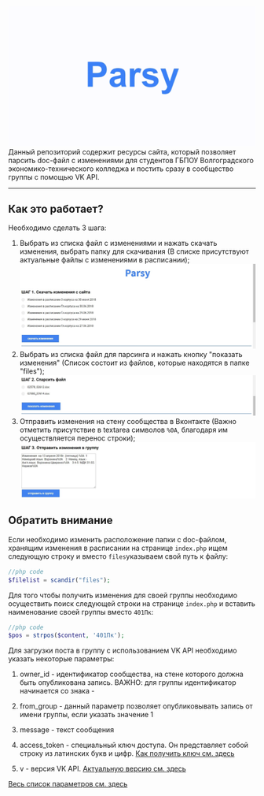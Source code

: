 ![заставанька](https://github.com/developer-kaczmarek/parsy/raw/master/logo_parsy.gif)
Данный репозиторий содержит ресурсы сайта, который позволяет парсить doc-файл с изменениями для студентов ГБПОУ Волгоградского экономико-технического колледжа и постить сразу в сообщество группы с помощью VK API.

___

## Как это работает?

Необходимо сделать 3 шага:
1) Выбрать из списка файл с изменениями и нажать скачать изменения, выбрать папку для скачивания (В списке присутствуют актуальные файлы с изменениями в расписании);
![шаг1](https://github.com/developer-kaczmarek/parsy/raw/master/шаг1.jpg)
2) Выбрать из списка файл для парсинга и нажать кнопку "показать изменения" (Список состоит из файлов, которые находятся в папке "files");
![шаг2](https://github.com/developer-kaczmarek/parsy/raw/master/шаг2.jpg)
3) Отправить изменения на стену сообщества в Вконтакте (Важно отметить присутствие в textarea символов `%0A`, благодаря им осуществляется перенос строки);
![шаг3](https://github.com/developer-kaczmarek/parsy/raw/master/шаг3.jpg)

## Обратить внимание

Если необходимо изменить расположение папки с doc-файлом, хранящим изменения в расписании на странице `index.php` ищем следующую строку и вместо `files`указываем свой путь к файлу:

```php
//php code 
$filelist = scandir("files");
```

Для того чтобы получить изменения для своей группы необходимо осуществить поиск следующей строки на странице `index.php` и вставить наименование своей группы вместо `401Пк`:

```php
//php code 
$pos = strpos($content, '401Пк');
```

Для загрузки поста в группу с использованием VK API необходимо указать некоторые параметры:

1) owner_id - идентификатор сообщества, на стене которого должна быть опубликована запись. ВАЖНО: для группы идентификатор начинается со знака -

2) from_group - данный параметр позволяет опубликовывать запись от имени группы, если указать значение 1

3) message - текст сообщения

4) access_token - специальный ключ доступа. Он представляет собой строку из латинских букв и цифр. [Как получить ключ см. здесь](https://vk.com/dev/access_token)

5) v - версия VK API. [Актуальную версию см. здесь](https://vk.com/dev/versions)

[Весь список параметров см. здесь](https://vk.com/dev/wall.post)

